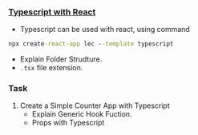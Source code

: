 ### [Typescript with React](https://www.typescriptlang.org/docs/handbook/react.html)

- Typescript can be used with react, using command

```cmd
npx create-react-app lec --template typescript
```

- Explain Folder Strudture.
- `.tsx` file extension.

### Task

1. Create a Simple Counter App with Typescript
   - Explain Generic Hook Fuction.
   - Props with Typescript
